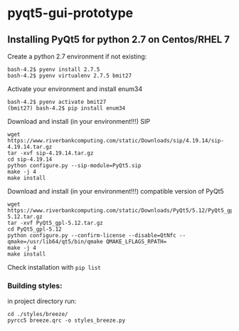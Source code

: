 # pyqt5-gui-prototype

## Installing PyQt5 for python 2.7 on Centos/RHEL 7

Create a python 2.7 environment if not existing:

```
bash-4.2$ pyenv install 2.7.5
bash-4.2$ pyenv virtualenv 2.7.5 bmit27
```

Activate your environment and install enum34
```
bash-4.2$ pyenv activate bmit27
(bmit27) bash-4.2$ pip install enum34
```

Download and install (in your environment!!!) SIP
```
wget https://www.riverbankcomputing.com/static/Downloads/sip/4.19.14/sip-4.19.14.tar.gz
tar -xvf sip-4.19.14.tar.gz 
cd sip-4.19.14
python configure.py --sip-module=PyQt5.sip
make -j 4
make install
```

Download and install (in your environment!!!) compatible version of PyQt5
```
wget https://www.riverbankcomputing.com/static/Downloads/PyQt5/5.12/PyQt5_gpl-5.12.tar.gz
tar -xvf PyQt5_gpl-5.12.tar.gz 
cd PyQt5_gpl-5.12
python configure.py --confirm-license --disable=QtNfc --qmake=/usr/lib64/qt5/bin/qmake QMAKE_LFLAGS_RPATH=
make -j 4
make install
```

Check installation with `pip list`

### Building styles:
in project directory run:
```
cd ./styles/breeze/
pyrcc5 breeze.qrc -o styles_breeze.py
```

